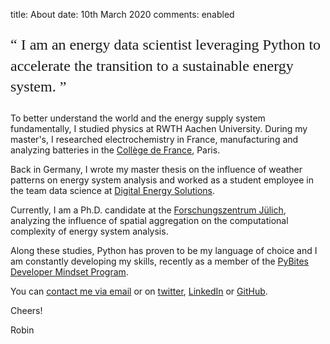 title: About
date: 10th March 2020
comments: enabled

<p style = "font-family:georgia,garamond,serif;font-size:24px;line-height:1.4">
<q>
I am an energy data scientist leveraging Python to accelerate the transition to a sustainable energy system.
</q>
</p>

To better understand the world and the energy supply system fundamentally, I studied physics at RWTH Aachen University. During my master's, I researched electrochemistry in France, manufacturing and analyzing batteries in the [Collège de France](https://www.college-de-france.fr), Paris.

Back in Germany, I wrote my master thesis on the influence of weather patterns on energy system analysis and worked as a student employee in the team data science at [Digital Energy Solutions](https://www.digital-energysolutions.de/en/).

Currently, I am a Ph.D. candidate at the [Forschungszentrum Jülich](https://www.fz-juelich.de/iek/iek-3/EN/Home/home_node.html), analyzing the influence of spatial aggregation on the computational complexity of energy system analysis.

Along these studies, Python has proven to be my language of choice and I am constantly developing my skills, recently as a member of the [PyBites Developer Mindset Program](https://pybit.es).

You can [contact me via email](mailto:dev@robin-beer.de) or on [twitter](https://twitter.com/R_E_Beer), [LinkedIn](https://www.linkedin.com/in/robin-beer-7595b680/) or [GitHub](https://github.com/Zaubeerer).

Cheers!

Robin

<!-- #TODO: Twitter, linkedin, Github icons -->
